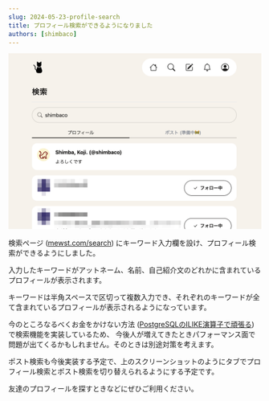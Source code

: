 ```yaml
---
slug: 2024-05-23-profile-search
title: プロフィール検索ができるようになりました
authors: [shimbaco]
---
```


![](./image.png)

検索ページ ([mewst.com/search](https://mewst.com/search)) にキーワード入力欄を設け、プロフィール検索ができるようにしました。

入力したキーワードがアットネーム、名前、自己紹介文のどれかに含まれているプロフィールが表示されます。

キーワードは半角スペースで区切って複数入力でき、それぞれのキーワードが全て含まれているプロフィールが表示されるようになっています。

今のところなるべくお金をかけない方法 ([PostgreSQLのILIKE演算子で頑張る](https://github.com/mewstcom/mewst/blob/ae9f6cd2d42011d947070f5fac65e67b585ca15d/app/models/profile.rb#L32-L39)) で検索機能を実装しているため、
今後人が増えてきたときパフォーマンス面で問題が出てくるかもしれません。そのときは別途対策を考えます。

ポスト検索も今後実装する予定で、上のスクリーンショットのようにタブでプロフィール検索とポスト検索を切り替えられるようにする予定です。

友達のプロフィールを探すときなどにぜひご利用ください。
